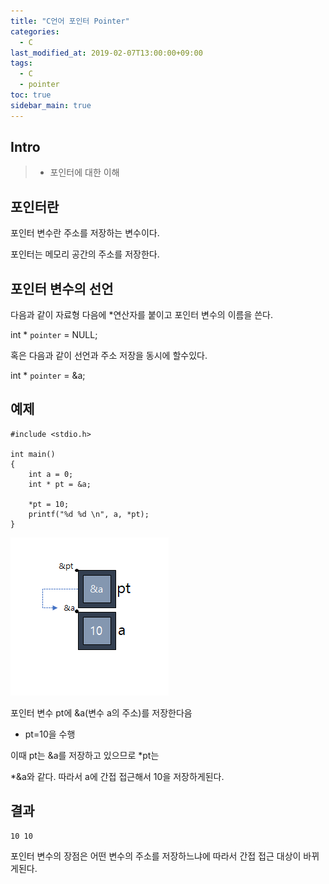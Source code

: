 ```yaml
---
title: "C언어 포인터 Pointer"
categories: 
  - C
last_modified_at: 2019-02-07T13:00:00+09:00
tags: 
  - C
  - pointer
toc: true
sidebar_main: true
---
```


## Intro

> - 포인터에 대한 이해


## 포인터란

포인터 변수란 주소를 저장하는 변수이다.

포인터는 메모리 공간의 주소를 저장한다.



## 포인터 변수의 선언

다음과 같이 자료형 다음에 *연산자를 붙이고 포인터 변수의 이름을 쓴다.

int * `pointer` = NULL;


혹은 다음과 같이 선언과 주소 저장을 동시에 할수있다.

int * `pointer` = &a;


## 예제

```
#include <stdio.h>

int main()
{
	int a = 0;
	int * pt = &a;

	*pt = 10;
	printf("%d %d \n", a, *pt);
}
```

![1](https://github.com/lesslate/lesslate.github.io/blob/7ac6e1b37c7b5c7f968afdb28f787ce6614e030b/assets/img/C/pointer.png?raw=true)


포인터 변수 pt에 &a(변수 a의 주소)를 저장한다음

* pt=10을 수행

이때 pt는 &a를 저장하고 있으므로 *pt는

*&a와 같다. 따라서 a에 간접 접근해서 10을 저장하게된다.


## 결과

```
10 10
```


포인터 변수의 장점은 어떤 변수의 주소를 저장하느냐에 따라서 간접 접근 대상이 바뀌게된다.
